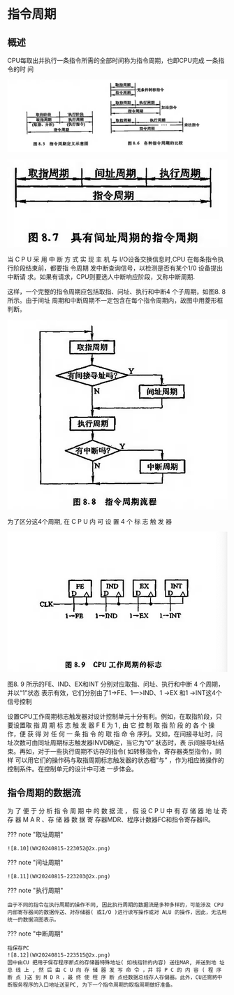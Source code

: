 # 指令周期

## 概述

CPU每取出并执行一条指令所需的全部时间称为指令周期，也即CPU完成 一条指令的时 间

![8.5.6](WX20240815-221857@2x.png)

![8.7](WX20240815-222100@2x.png)

当 C P U 采 用 中 断 方 式 实 现 主 机 与 I/O设备交换信息时,CPU 在每条指令执行阶段结束前，都要指 令周期 发中断查询信号，以检测是否有某个1/0 设备提出中断请 求。如果有请求，CPU则要选人中断响应阶段，又称中断周期.

这样，一个完整的指令周期应包括取指、问址、执行和中断4 个子周期，如图8. 8 所示。由于间址 周期和中断周期不一定包含在每个指令周期内，故图中用菱形框判断。

![8.8](WX20240815-222336@2x.png)


为了区分这4个周期, 在 C P U 内 可 设 置 4 个 标 志 触 发 器

![8.9](WX20240815-222536@2x.png)

图8. 9 所示的FE、IND、EX和INT 分别对应取指、问址、执行和中断 4 个周期，并以“1”状态 表示有效，它们分别由了1->FE、1一>IND、1 ->EX 和1 ->INT这4个信号控制

设置CPU工作周期标志触发器对设计控制单元十分有利。例如，在取指阶段，只要设置取 指 周 期 标 志 触 发 器 F E 为 1 , 由 它 控 制 取 指 阶 段 的 各 个 操 作，便 获 得 对 任 何 一 条 指 令 的 取 指 命 令 序列。又如，在间接寻址时，问址次数可由同址周期标志触发器INVD确定，当它为“0” 狀态时，表 示间接导址结束。再如，对于一些执行周期不访存的指令( 如转移指令，寄存器类型指令)，同样 可以用它们的操作码与取指周期标志触发器的状态相“与” ，作为相应微操作的控制系件。在控制单元的设计中可进 一步体会。

## 指令周期的数据流

为 了 便 于 分 析 指 令 周 期 中 的 数 据 流 ， 假 设 C P U 中 有 存 储 器 地 址 奇 存 器 M A R 、存 储 器 数 据 寄 存器MDR、程序计数器FC和指令寄存器IR。

??? note "取址周期"

    ![8.10](WX20240815-223052@2x.png)

??? note "间址周期"

    ![8.11](WX20240815-223203@2x.png)

??? note "执行周期"

    由于不同的指令在执行周期的操作不同, 因此执行周期的数据流是多种多样的，可能涉及 CPU 内部寄存器间的数据传送、对存储器( 或I/O )进行读写操作或对 ALU 的操作，因此，无法用 统一的数据流图表示。

??? note "中断周期"

    指保存PC
    ![8.12](WX20240815-223515@2x.png)
    因中由CU 把用于保存程序断点的存储器特殊地址( 如栈指针的内容) 送往MAR, 并送到地 址 总 线 上 , 然 后 由 C U 向 存 储 器 发 写 命 令 ，并 将 P C 的 内 容 ( 程 序 断 点 )送 到 M D R ，最 终 使 程 序 断 点经数据总线存人存儲器。此外，CU还需將中断服务程序的入口地址送至PC, 为下一个指令周期的取指周期做好准备。




